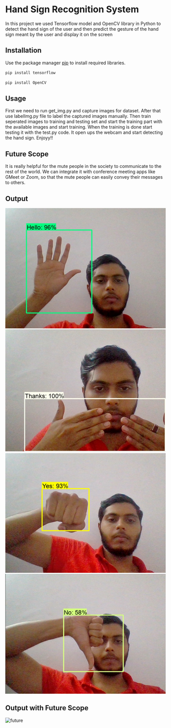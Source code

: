 # Hand Sign Recognition System

In this project we used Tensorflow model and OpenCV library in Python to detect the hand sign of the user and then predict the gesture of the hand sign meant by the user and display it on the screen

## Installation

Use the package manager [pip](https://pip.pypa.io/en/stable/) to install required libraries.

```bash
pip install tensorflow
```
```bash
pip install OpenCV
```


## Usage
First we need to run get_img.py and capture images for dataset. After that use labelImg.py file to label the captured images manually. Then train seperated images to training and testing set and start the training part with the available images and start training. When the training is done start testing it with the test.py code. It open ups the webcam and start detecting the hand sign. Enjoyy!!

## Future Scope
It is really helpful for the mute people in the society to communicate to the rest of the world. We can integrate it with conference meeting apps like GMeet or Zoom, so that the mute people can easily convey their messages to others.

## Output
<img title="Hello" alt="hello" src="/hello.jpeg">
<img title="iloveyou" alt="iloveyou" src="/iloveyou.jpeg">
<img title="yes" alt="yes" src="/yes.jpeg">
<img title="no" alt="no" src="/no.jpeg">


## Output with Future Scope
<img title="future" alt="future" src="/future1.png">


